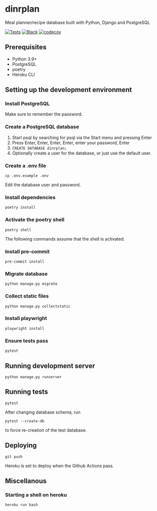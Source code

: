 # dinrplan

Meal planner/recipe database built with Python, Django and PostgreSQL

[![Tests](https://github.com/Godsmith/dinrplan/actions/workflows/tests.yml/badge.svg)](https://github.com/Godsmith/dinrplan/actions/workflows/tests.yml)
[![Black](https://github.com/Godsmith/dinrplan/actions/workflows/black.yml/badge.svg)](https://github.com/Godsmith/dinrplan/actions/workflows/black.yml)
[![codecov](https://codecov.io/gh/Godsmith/dinrplan/branch/master/graph/badge.svg?token=DSINFV82XT)](https://codecov.io/gh/Godsmith/dinrplan)

## Prerequisites

- Python 3.9+
- PostgreSQL
- poetry
- Heroku CLI

## Setting up the development environment

### Install PostgreSQL

Make sure to remember the password.

### Create a PostgreSQL database

1. Start psql by searching for psql via the Start menu and pressing Enter
2. Press Enter, Enter, Enter, Enter, enter your password, Enter
3. `CREATE DATABASE dinrplan;`
4. Optionally create a user for the database, or just use the default user.

### Create a .env file

```commandline
cp .env.example .env
```

Edit the database user and password.

### Install dependencies

```
poetry install
```

### Activate the poetry shell

```
poetry shell
```

The following commands assume that the shell is activated.

### Install pre-commit

```
pre-commit install
```

### Migrate database

```
python manage.py migrate
```

### Collect static files

```commandline
python manage.py collectstatic
```

### Install playwright

```commandline
playwright install
```

### Ensure tests pass

```commandline
pytest
```

## Running development server

```
python manage.py runserver
```

## Running tests

```
pytest
```

After changing database schema, run

```commandline
pytest --create-db
```

to force re-creation of the test database.

## Deploying

```commandline
git push
```

Heroku is set to deploy when the Github Actions pass.

## Miscellanous

### Starting a shell on heroku

```commandline
heroku run bash
```

